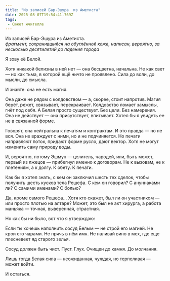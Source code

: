 ```yaml
---
title: "Из записей Бар-Эшура  из Аметиста"
date: 2025-08-07T19:54:41.769Z
tags:
 - Сюжет ючителле
---
```


Из записей Бар-Эшура из Аметиста.  
*фрагмент, сохранившийся на обуглённой коже, написан, вероятно, за
несколько десятилетий до падения города*

Я зову её Белой.

Хотя никакой белизны в ней нет — она бесцветна, начальна. Не как свет —
но как тьма, в которой ещё ничто не проявлено. Сила до воли, до мысли,
до смысла.

И знайте: она не есть магия.

Она даже не рядом с колдовством — а, скорее, стоит напротив. Магия
берёт, режет, связывает, перекраивает. Колдовство ломает замыслы, гнёт
под себя. А Белая просто существует. Без цели. Без намерения. Она не
действует — она присутствует, впитывает. Хотел бы я увидеть ее не в
связанной форме.

Говорят, она нейтральна к печатям и контрактам. И это правда — но не
вся. Она не враждует с ними, но и не подчиняется. Но печати направляют
поток, придают форме русло, дают вектор. Хотя не могут изменить саму
природу воды.

И, вероятно, потому Эшмун — целитель, чародей, или, быть может, первый
из лжецов — прибегнул именно к договорам. Не к вызовам, не к плетениям,
а к долгу. К обету. К печати.

Как бы я хотел знать, с кем он заключил шесть тех сделок, чтобы получить
шесть кусков тела Решефа. С кем он говорил? С ануннаками ли? С самими
именами? С болью?

Да, кроме самого Решефа… Хотя кто скажет, был ли он участником — или
просто плотью на алтаре? Может, это был не акт хирурга, а работа маньяка
— точная, выверенная, страстная.

Но как бы ни было, вот что я утверждаю:

Если ты хочешь наполнить сосуд Белым — не строй его магией. Не крои его
чарами. Не прячь в нём имя. Не наливай вино в мех, где еще плесневеет яд
старого зелья.

Сосуд должен быть чист. Пуст. Глух. Очищен до камня. До молчания.

Лишь тогда Белая сила — неожиданная, чуждая, но терпеливая —может войти.

И остаться.
